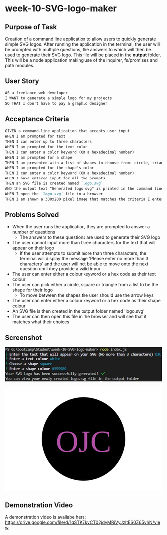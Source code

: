 # week-10-SVG-logo-maker

## Purpose of Task

Creation of a command line application to allow users to quickly generate simple SVG logos. After running the application in the terminal, the user will be prompted with multiple questions, the answers to which will then be used to generate their SVG logo. This file will be placed in the **output** folder. This will be a node application making use of the inquirer, fs/promises and path modules.

## User Story

```md
AS a freelance web developer
I WANT to generate a simple logo for my projects
SO THAT I don't have to pay a graphic designer
```

## Acceptance Criteria

```md
GIVEN a command-line application that accepts user input
WHEN I am prompted for text
THEN I can enter up to three characters
WHEN I am prompted for the text color
THEN I can enter a color keyword (OR a hexadecimal number)
WHEN I am prompted for a shape
THEN I am presented with a list of shapes to choose from: circle, triangle, and square
WHEN I am prompted for the shape's color
THEN I can enter a color keyword (OR a hexadecimal number)
WHEN I have entered input for all the prompts
THEN an SVG file is created named `logo.svg`
AND the output text "Generated logo.svg" is printed in the command line
WHEN I open the `logo.svg` file in a browser
THEN I am shown a 300x200 pixel image that matches the criteria I entered
```

## Problems Solved

- When the user runs the application, they are prompted to answer a number of questions
    - The answers to these questions are used to generate their SVG logo
- The user cannot input more than three characters for the text that will appear on their logo
    - If the user attempts to submit more than three characters, the terminal will display the message 'Please enter no more than 3 characters' and the user will not be able to move onto the next question until they provide a valid input
- The user can enter either a colour keyword or a hex code as their text colour
- The user can pick either a circle, square or triangle from a list to be the shape for their logo
    - To move between the shapes the user should use the arrow keys
- The user can enter either a colour keyword or a hex code as their shape colour
- An SVG file is then created in the output folder named 'logo.svg'
- The user can then open this file in the browser and will see that it matches what their choices

## Screenshot

![Application Screenshot](./assets/images/screenshot-of-application.jpg) 

![SVG logo example](./assets/images/example_logo.svg) 

## Demonstration Video

A demonstration video is availabe here: https://drive.google.com/file/d/1qSTKZkvCT02jdyMRiVyJzItES0Z65vhN/view
